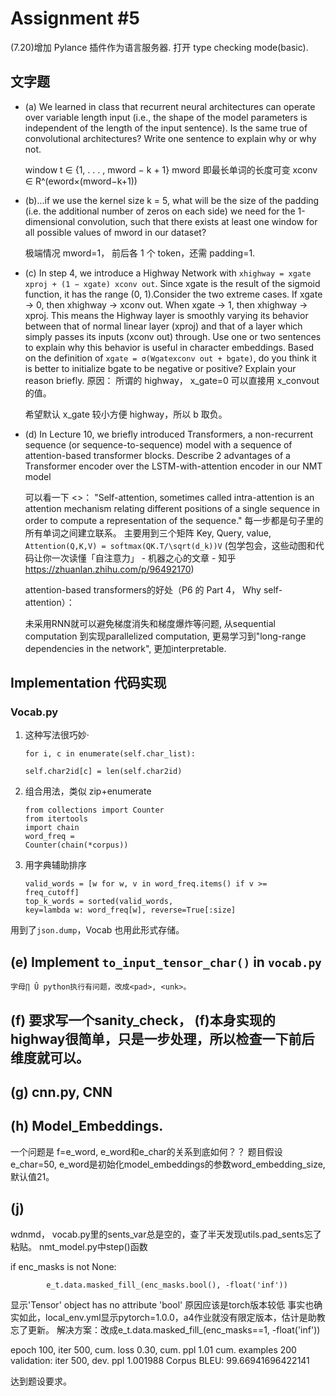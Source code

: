 # Assignment #5

(7.20)增加 Pylance 插件作为语言服务器. 打开 type checking mode(basic).

## 文字题

- (a) We learned in class that recurrent neural architectures can operate over variable length input (i.e., the shape of the model parameters is independent of the length of the input sentence). Is the same true of convolutional architectures? Write one sentence to explain why or why not.

  window t ∈ {1, . . . , mword − k + 1}
  mword 即最长单词的长度可变
  xconv ∈ R^(eword×(mword−k+1))

- (b)...if we use the kernel size k = 5, what will be the size of the padding (i.e. the additional number of zeros on each side) we need for the 1-dimensional convolution, such that there exists at least one window for all possible values of mword in our dataset?

  极端情况 mword=1， 前后各 1 个 token，还需 padding=1.

- (c) In step 4, we introduce a Highway Network with `xhighway = xgate xproj + (1 − xgate) xconv out`. Since xgate is the result of the sigmoid function, it has the range (0, 1).Consider the two extreme cases. If xgate → 0, then xhighway → xconv out. When xgate → 1, then xhighway → xproj. This means the Highway layer is smoothly varying its behavior between that of normal linear layer (xproj) and that of a layer which simply passes its inputs (xconv out) through. Use one or two sentences to explain why this behavior is useful in character embeddings. Based on the definition of `xgate = σ(Wgatexconv out + bgate)`, do you think it is better to initialize bgate to be negative or positive? Explain your reason briefly.
  原因： 所谓的 highway， x_gate=0 可以直接用 x_convout 的值。

  希望默认 x_gate 较小方便 highway，所以 b 取负。

- (d) In Lecture 10, we briefly introduced Transformers, a non-recurrent sequence
  (or sequence-to-sequence) model with a sequence of attention-based transformer blocks. Describe 2 advantages of a Transformer encoder over the LSTM-with-attention encoder in our NMT model

    可以看一下 <<Attention is all you need>>：
    "Self-attention, sometimes called intra-attention is an attention mechanism relating different positions of a single sequence in order to compute a representation of the sequence."
    每一步都是句子里的所有单词之间建立联系。
    主要用到三个矩阵 Key, Query, value, `Attention(Q,K,V) = softmax(QK.T/\sqrt(d_k))V`
    (包学包会，这些动图和代码让你一次读懂「自注意力」 - 机器之心的文章 - 知乎 https://zhuanlan.zhihu.com/p/96492170)


    attention-based transformers的好处（P6 的 Part 4， Why self-attention）：

    未采用RNN就可以避免梯度消失和梯度爆炸等问题,
    从sequential computation 到实现parallelized computation,
    更易学习到"long-range dependencies in the network",
    更加interpretable.

## Implementation 代码实现
### Vocab.py 

1. 这种写法很巧妙·

   <code>for i, c in enumerate(self.char_list):</code><br>
   <code> self.char2id[c] = len(self.char2id)</code>

2. 组合用法，类似 zip+enumerate

   <code>from collections import Counter</code><br>
   <code>from itertools import chain</code><br>
   <code>word_freq = Counter(chain(\*corpus))</code>

3. 用字典辅助排序

   <code>valid_words = [w for w, v in word_freq.items() if v >= freq_cutoff]</code><br>
   <code>top_k_words = sorted(valid_words, key=lambda w: word_freq[w], reverse=True[:size]</code><br>

用到了`json.dump`，Vocab 也用此形式存储。

## (e) Implement `to_input_tensor_char()` in `vocab.py`

    字母∏ Û python执行有问题，改成<pad>, <unk>。

## (f) 要求写一个sanity_check， (f)本身实现的highway很简单，只是一步处理，所以检查一下前后维度就可以。

## (g) cnn.py, CNN
  <!-- 目前的想法是输入(batch_size, sentence_length, m_word, e_char)，前两维不动，对每个词conv完结果应该是e_char， 所以输出是(batch_size, sentence_length, e_char)。接着做，之后看情况修改。
  torch需要使用.contiguous().view(),因为view只能作用在contiguous的变量上 -->

## (h) Model_Embeddings.
  一个问题是 f=e_word, e_word和e_char的关系到底如何？？
  题目假设e_char=50, e_word是初始化model_embeddings的参数word_embedding_size, 默认值21。

## (j) 
  wdnmd， vocab.py里的sents_var总是空的，查了半天发现utils.pad_sents忘了粘贴。
  nmt_model.py中step()函数
  
  if enc_masks is not None:

            e_t.data.masked_fill_(enc_masks.bool(), -float('inf'))

  显示'Tensor' object has no attribute 'bool'
  原因应该是torch版本较低
  事实也确实如此，local_env.yml显示pytorch=1.0.0，a4作业就没有限定版本，估计是助教忘了更新。
  解决方案：改成e_t.data.masked_fill_(enc_masks==1, -float('inf'))

  epoch 100, iter 500, cum. loss 0.30, cum. ppl 1.01 cum. examples 200
  validation: iter 500, dev. ppl 1.001988
  Corpus BLEU: 99.66941696422141

  达到题设要求。